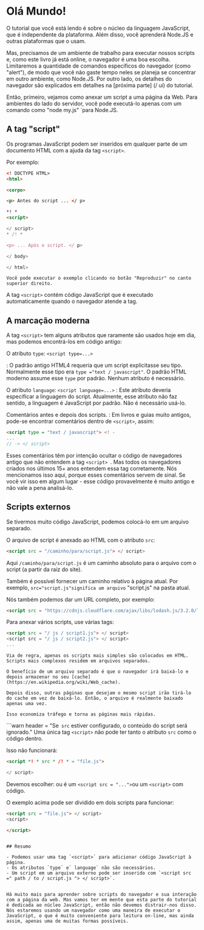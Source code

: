 # Olá Mundo!

O tutorial que você está lendo é sobre o núcleo da linguagem JavaScript, que é independente da plataforma. Além disso, você aprenderá Node.JS e outras plataformas que o usam.

Mas, precisamos de um ambiente de trabalho para executar nossos scripts e, como este livro já está online, o navegador é uma boa escolha. Limitaremos a quantidade de comandos específicos do navegador (como "alert"), de modo que você não gaste tempo neles se planeja se concentrar em outro ambiente, como Node.JS. Por outro lado, os detalhes do navegador são explicados em detalhes na [próxima parte] (/ ui) do tutorial.

Então, primeiro, vejamos como anexar um script a uma página da Web. Para ambientes do lado do servidor, você pode executá-lo apenas com um comando como "node my.js" `para Node.JS.

## A tag "script"

Os programas JavaScript podem ser inseridos em qualquer parte de um documento HTML com a ajuda da tag `<script>`.

Por exemplo:

```html run height=100
<! DOCTYPE HTML>
<html>

<corpo>

<p> Antes do script ... </ p>

*! *
<script>

</ script>
* /! *

<p> ... Após o script. </ p>

</ body>

</ html>
```

```online
Você pode executar o exemplo clicando no botão "Reproduzir" no canto superior direito.
```

A tag `<script>` contém código JavaScript que é executado automaticamente quando o navegador atende a tag.


## A marcação moderna

A tag `<script>` tem alguns atributos que raramente são usados hoje em dia, mas podemos encontrá-los em código antigo:

O atributo `type`: `<script type=...>`

: O padrão antigo HTML4 requeria que um script explicitasse seu tipo. Normalmente esse tipo era `type ="text / javascript"`. O padrão HTML moderno assume esse `type` por padrão. Nenhum atributo é necessário.

O atributo `language`: `<script language=...>`
: Este atributo deveria especificar a linguagem do script. Atualmente, esse atributo não faz sentido, a linguagem é JavaScript por padrão. Não é necessário usá-lo.

Comentários antes e depois dos scripts.
: Em livros e guias muito antigos, pode-se encontrar comentários dentro de `<script>`, assim:

```html no-beautify
<script type = "text / javascript"> <! -
...
// -> </ script>
```

Esses comentários têm por intenção ocultar o código de navegadores antigo que não entendem a tag `<script> `. Mas todos os navegadores criados nos últimos 15+ anos entendem essa tag corretamente. Nós mencionamos isso aqui, porque esses comentários servem de sinal. Se você vir isso em algum lugar - esse código provavelmente é muito antigo e não vale a pena analisá-lo.


## Scripts externos

Se tivermos muito código JavaScript, podemos colocá-lo em um arquivo separado.

O arquivo de script é anexado ao HTML com o atributo `src`:

```html
<script src = "/caminho/para/script.js"> </ script>
```

Aqui `/caminho/para/script.js` é um caminho absoluto para o arquivo com o script (a partir da raiz do site).

Também é possível fornecer um caminho relativo à página atual. Por exemplo, `src="script.js"significa um arquivo` "script.js" na pasta atual.

Nós também podemos dar um URL completo, por exemplo:

```html
<script src = "https://cdnjs.cloudflare.com/ajax/libs/lodash.js/3.2.0/lodash.js"> </ script>
```

Para anexar vários scripts, use várias tags:

```html
<script src = "/ js / script1.js"> </ script>
<script src = "/ js / script2.js"> </ script>
...
```

```smart
Via de regra, apenas os scripts mais simples são colocados em HTML. Scripts mais complexos residem em arquivos separados.

O benefício de um arquivo separado é que o navegador irá baixá-lo e depois armazenar no seu [cache] (https://en.wikipedia.org/wiki/Web_cache).

Depois disso, outras páginas que desejam o mesmo script irão tirá-lo do cache em vez de baixá-lo. Então, o arquivo é realmente baixado apenas uma vez.

Isso economiza tráfego e torna as páginas mais rápidas.
```

```warn header = "Se` src` estiver configurado, o conteúdo do script será ignorado."
Uma única tag `<script>` não pode ter tanto o atributo `src` como o código dentro.

Isso não funcionará:

```html
<script *! * src * /! * = "file.js">

</ script>
```

Devemos escolher: ou é um `<script src = "...">`ou um `<script>` com código.

O exemplo acima pode ser dividido em dois scripts para funcionar:

```html
<script src = "file.js"> </ script>
<script>

</script>
```
```

## Resumo

- Podemos usar uma tag `<script>` para adicionar código JavaScript à página.
- Os atributos `type` e` language` não são necessários.
- Um script em um arquivo externo pode ser inserido com `<script src =" path / to / script.js "> </ script>`.


Há muito mais para aprender sobre scripts do navegador e sua interação com a página da web. Mas vamos ter em mente que esta parte do tutorial é dedicada ao núcleo JavaScript, então não devemos distrair-nos disso. Nós estaremos usando um navegador como uma maneira de executar o JavaScript, o que é muito conveniente para leitura on-line, mas ainda assim, apenas uma de muitas formas possíveis.

